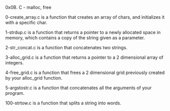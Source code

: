 0x0B. C - malloc, free

0-create_array.c is a function that creates an array of chars, and initializes it with a specific char.

1-strdup.c is a function that returns a pointer to a newly allocated space in memory, which contains a copy of the string given as a parameter.

2-str_concat.c is a function that concatenates two strings.

3-alloc_grid.c is a function that returns a pointer to a 2 dimensional array of integers.

4-free_grid.c is a function that frees a 2 dimensional grid previously created by your alloc_grid function.

5-argstostr.c is a function that concatenates all the arguments of your program.

100-strtow.c is a function that splits a string into words.